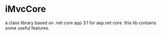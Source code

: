 # iMvcCore
a class library based on .net core app 3.1 for asp.net core. this lib contains some useful features.
